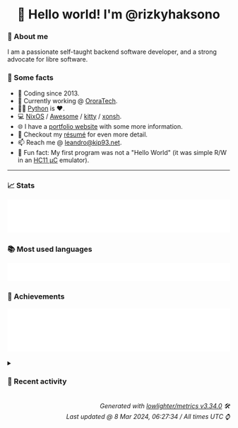 <!-- README template, populated using this action:
     https://github.com/kip93/kip93/blob/main/.github/workflows/readme.yml. -->

<h1 align="center">👋 Hello world! I'm @rizkyhaksono</h1> <!-- LOGIN => username -->

### 👤 About me

I am a passionate self-taught backend software developer, and a strong advocate for libre software.


### 💬 Some facts

* 📅 Coding since 2013.
* 💼 Currently working @ [OroraTech](https://ororatech.com/).
* 👨‍💻 [Python](https://github.com/search?q=user%3Arizkyhaksono&l=python) is ❤️. <!-- LOGIN => username -->
* 💻 [NixOS](https://github.com/NixOS/) /
     [Awesome](https://github.com/awesomeWM/) /
     [kitty](https://github.com/kovidgoyal/kitty/) /
     [xonsh](https://github.com/xonsh/).
* 🌐 I have a [portfolio website](https://kip93.net/) with some more information.
* 📝 Checkout my [résumé](https://kip93.net/resume/) for even more detail.
* 📫 Reach me @ [leandro@kip93.net](mailto:leandro@kip93.net).
* 🎲 Fun fact: My first program was not a "Hello World" (it was simple R/W in an [HC11 µC](https://en.wikipedia.org/wiki/68HC11) emulator).


-----------------------------------------------------------------------------------------------------------------------


### 📈 Stats

![](./stats.svg)


### 📚 Most used languages <!-- by percentage, in decreasing order -->

![](./languages.svg)


### 🏅 Achievements

![](./achievements.svg)


<details> <!-- Last activity -->
<!-- Almost verbatim copy of https://github.com/lowlighter/metrics/blob/latest/source/templates/markdown/partials/activity.ejs, but restructured to be foldable. -->
<summary><h3>📰 Recent activity</h3></summary>

* ➡️ Pushed 1 commit in [rizkyhaksono/otakudesu-be](https://github.com/rizkyhaksono/otakudesu-be) on branch `main`
  * [#3dde338](https://github.com/rizkyhaksono/otakudesu-be/commit/3dde338) Update main.yml
  * *On 8 Mar 2024, 03:57:26*
* ➡️ Pushed 1 commit in [rizkyhaksono/otakudesu-be](https://github.com/rizkyhaksono/otakudesu-be) on branch `main`
  * [#869acd8](https://github.com/rizkyhaksono/otakudesu-be/commit/869acd8) Update README.md
  * *On 8 Mar 2024, 03:09:06*
* ➡️ Pushed 1 commit in [rizkyhaksono/otakudesu-be](https://github.com/rizkyhaksono/otakudesu-be) on branch `main`
  * [#a083aa9](https://github.com/rizkyhaksono/otakudesu-be/commit/a083aa9) Update and rename fetch.yml to main.yml
  * *On 8 Mar 2024, 03:08:46*
* ➡️ Pushed 1 commit in [rizkyhaksono/otakudesu-be](https://github.com/rizkyhaksono/otakudesu-be) on branch `main`
  * [#e25967f](https://github.com/rizkyhaksono/otakudesu-be/commit/e25967f) Update README.md
  * *On 8 Mar 2024, 03:04:44*
</details>


<h6 align="right"><em>
    Generated with <a href="https://github.com/lowlighter/metrics/tree/latest/">lowlighter/metrics v3.34.0</a> 🛠️<br> <!-- VERSION => MAJOR.minor.patch -->
    Last updated @ 8 Mar 2024, 06:27:34 / All times UTC ⌚ <!-- meta.generated => DD/MM/YYYY, hh:mm -->
</em></h6>
